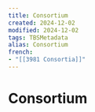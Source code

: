 ```yaml
---
title: Consortium
created: 2024-12-02
modified: 2024-12-02
tags: TBSMetadata
alias: Consortium
french:
- "[[3981 Consortia]]"
---
```

# Consortium
